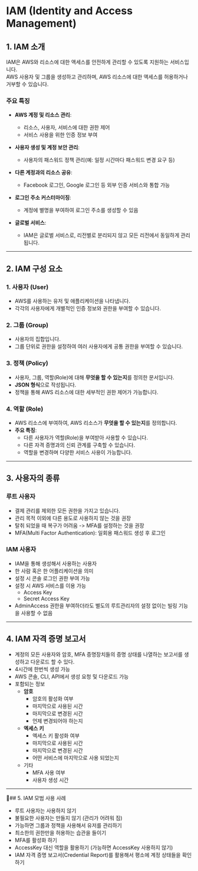 # IAM (Identity and Access Management)

## 1. IAM 소개

IAM은 AWS와 리소스에 대한 액세스를 안전하게 관리할 수 있도록 지원하는 서비스입니다.  
AWS 사용자 및 그룹을 생성하고 관리하며, AWS 리소스에 대한 액세스를 허용하거나 거부할 수 있습니다.

### 주요 특징

- **AWS 계정 및 리소스 관리**:
  - 리소스, 사용자, 서비스에 대한 권한 제어
  - 서비스 사용을 위한 인증 정보 부여
  
- **사용자 생성 및 계정 보안 관리**:
  - 사용자의 패스워드 정책 관리(예: 일정 시간마다 패스워드 변경 요구 등)

- **다른 계정과의 리소스 공유**:
  - Facebook 로그인, Google 로그인 등 외부 인증 서비스와 통합 가능

- **로그인 주소 커스터마이징**:
  - 계정에 별명을 부여하여 로그인 주소를 생성할 수 있음

- **글로벌 서비스**:
  - IAM은 글로벌 서비스로, 리전별로 분리되지 않고 모든 리전에서 동일하게 관리됩니다.

---

## 2. IAM 구성 요소

### 1. 사용자 (User)

- AWS를 사용하는 유저 및 애플리케이션을 나타냅니다.
- 각각의 사용자에게 개별적인 인증 정보와 권한을 부여할 수 있습니다.

### 2. 그룹 (Group)

- 사용자의 집합입니다.
- 그룹 단위로 권한을 설정하여 여러 사용자에게 공통 권한을 부여할 수 있습니다.

### 3. 정책 (Policy)

- 사용자, 그룹, 역할(Role)에 대해 **무엇을 할 수 있는지**를 정의한 문서입니다.
- **JSON 형식**으로 작성됩니다.
- 정책을 통해 AWS 리소스에 대한 세부적인 권한 제어가 가능합니다.

### 4. 역할 (Role)

- AWS 리소스에 부여하여, AWS 리소스가 **무엇을 할 수 있는지**를 정의합니다.
- **주요 특징**:
  - 다른 사용자가 역할(Role)을 부여받아 사용할 수 있습니다.
  - 다른 자격 증명과의 신뢰 관계를 구축할 수 있습니다.
  - 역할을 변경하며 다양한 서비스 사용이 가능합니다.

---

## 3. 사용자의 종류

### 루트 사용자

- 결제 관리를 제외한 모든 권한을 가지고 있습니다.
- 관리 목적 이외에 다른 용도로 사용하지 않는 것을 권장
- 탈취 되었을 때 복구가 어려움 -> MFA를 설정하는 것을 권장
- MFA(Multi Factor Authentication): 일회용 패스워드 생성 후 로그인

### IAM 사용자

- IAM을 통해 생성해서 사용하는 사용자
- 한 사람 혹은 한 어플리케이션을 의미
- 설정 시 콘솔 로그인 권한 부여 가능
- 설정 시 AWS 서비스를 이용 가능
  - Access Key
  - Secret Access Key
- AdminAccess 권한을 부여하더라도 별도의 루트관리자의 설정 없이는 빌링 기능을 사용할 수 없음

---

## 4. IAM 자격 증명 보고서

- 계정의 모든 사용자와 암호, MFA 증명장치들의 증명 상태를 나열하는 보고서를 생성하고 다운로드 할 수 있다.
- 4시간에 한번씩 생성 가능
- AWS 콘솔, CLI, API에서 생성 요청 및 다운로드 가능
- 포함되는 정보
  - **암호**
    - 암호의 활성화 여부
    - 마지막으로 사용된 시간
    - 마지막으로 변경된 시간
    - 언제 변경되어야 하는지
  - **엑세스 키**
    - 엑세스 키 활성화 여부
    - 마지막으로 사용된 시간
    - 마지막으로 변경된 시간
    - 어떤 서비스에 마지막으로 사용 되었는지
  - 기타
    - MFA 사용 여부
    - 사용자 생성 시간


---

## 5. IAM 모범 사용 사례

- 루트 사용자는 사용하지 않기
- 불필요한 사용자는 만들지 않기 (관리가 어려워 짐)
- 가능하면 그룹과 정책을 사용해서 유저를 관리하기
- 최소한의 권한만을 허용하는 습관을 들이기
- MFA를 활성화 하기
- AccessKey 대신 역할을 활용하기 (가능하면 AccessKey 사용하지 않기)
- IAM 자격 증명 보고서(Credential Report)를 활용해서 평소에 계정 상태들을 확인하기
